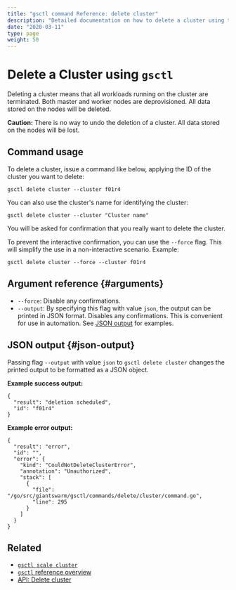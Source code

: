 ```yaml
---
title: "gsctl command Reference: delete cluster"
description: "Detailed documentation on how to delete a cluster using the 'delete cluster' command in gsctl."
date: "2020-03-11"
type: page
weight: 50
---
```


# Delete a Cluster using `gsctl`

Deleting a cluster means that all workloads running on the cluster are terminated. Both master and worker nodes are deprovisioned. All data stored on the nodes will be deleted.

__Caution:__ There is no way to undo the deletion of a cluster. All data stored on the nodes will be lost.

## Command usage

To delete a cluster, issue a command like below, applying the ID of the cluster you want to delete:

```nohighlight
gsctl delete cluster --cluster f01r4
```

You can also use the cluster's name for identifying the cluster:

```nohighlight
gsctl delete cluster --cluster "Cluster name"
```

You will be asked for confirmation that you really want to delete the cluster.

To prevent the interactive confirmation, you can use the `--force` flag. This will simplify the use in a non-interactive scenario. Example:

```nohighlight
gsctl delete cluster --force --cluster f01r4
```

## Argument reference {#arguments}

- `--force`: Disable any confirmations.
- `--output`: By specifying this flag with value `json`, the output can be printed in JSON format. Disables any confirmations. This is convenient for use in automation. See [JSON output](#json-output) for examples.

## JSON output {#json-output}

Passing flag `--output` with value `json` to `gsctl delete cluster` changes the printed output to be formatted as a JSON object.

**Example success output:**
```nohighlight
{
  "result": "deletion scheduled",
  "id": "f01r4"
}
```

**Example error output:**
```nohighlight
{
  "result": "error",
  "id": "",
  "error": {
    "kind": "CouldNotDeleteClusterError",
    "annotation": "Unauthorized",
    "stack": [
      {
        "file": "/go/src/giantswarm/gsctl/commands/delete/cluster/command.go",
        "line": 295
      }
    ]
  }
}
```

## Related

- [`gsctl scale cluster`](../scale-cluster/)
- [`gsctl` reference overview](../)
- [API: Delete cluster](/api/#operation/deleteCluster)
